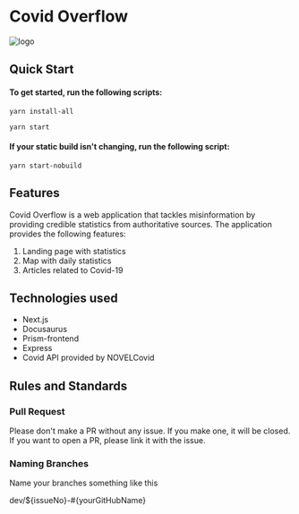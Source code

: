 # Covid Overflow
![logo](https://imgur.com/28zQk6r.png)

## Quick Start

#### To get started, run the following scripts:

`yarn install-all`

`yarn start`

#### If your static build isn't changing, run the following script:

`yarn start-nobuild`

## Features

Covid Overflow is a web application that tackles misinformation by providing credible statistics from authoritative sources.
The application provides the following features:

1. Landing page with statistics
2. Map with daily statistics
3. Articles related to Covid-19

## Technologies used
- Next.js 
- Docusaurus
- Prism-frontend
- Express
- Covid API provided by NOVELCovid 

## Rules and Standards

### Pull Request

Please don't make a PR without any issue. If you make one, it will be closed. If you want to open a PR, please link it with the issue.

### Naming Branches

Name your branches something like this

dev/\${issueNo}-#{yourGitHubName}

